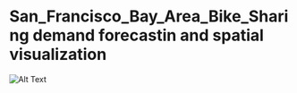 # San_Francisco_Bay_Area_Bike_Sharing demand forecastin and spatial visualization

![Alt Text](https://github.com/VarnithChordia/San_Francisco_Bay_Area_Bike_Sharing/blob/master/ndwi_aug_hgm_1.gif)

